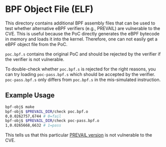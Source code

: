 # BPF Object File (ELF)

This directory contains additional BPF assembly files that can be used to test whether alternative eBPF verifiers (e.g., PREVAIL) are vulnerable to the CVE. This is useful because the PoC directly generates the eBPF bytecode in memory and loads it into the kernel. Therefore, one can not easily get a eBPF object file from the PoC.

`poc.bpf.s` contains the original PoC and should be rejected by the verifier if the verifier is not vulnerable.

To double-check whether `poc.bpf.s` is rejected for the right reasons, you can try loading `poc-pass.bpf.s` which should be accepted by the verifier. `poc-pass.bpf.s` only differs from `poc.bpf.s` in the mis-simulated instruction.

## Example Usage

``` sh
bpf-obj$ make
bpf-obj$ $PREVAIL_DIR/check poc.bpf.o
0,0.0262757,6744 # 0=fail
bpf-obj$ $PREVAIL_DIR/check poc-pass.bpf.o
1,0.0265668,6632 # 1=pass
```

This tells us that this particular [PREVAIL version](https://github.com/vbpf/ebpf-verifier/tree/46344ae4bdc179ebec19edea3ce51d02e8c6d581) is not vulnerable to the CVE.
